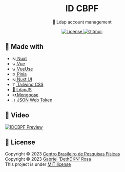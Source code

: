 <h1 align="center">ID CBPF</h1>
<p align="center">👥 Ldap account management</p>
<p align="center">
   <a href="https://github.com/dethdkn/idcbpf/blob/main/LICENSE">
      <img src="https://img.shields.io/github/license/dethdkn/idcbpf?color=%233da639&logo=open%20source%20initiative" alt="License"/>
  </a>
   <a href="https://gitmoji.dev">
      <img src="https://img.shields.io/badge/gitmoji-%20😜%20😍-FFDD67" alt="Gitmoji"/>
   </a>
</p>

## 🚀 Made with

- <a href="https://nuxt.com" target="_blank">
     <img src="https://nuxt.com/icon.png" alt="Nuxt" width="12">
        Nuxt
  </a>
- <a href="https://vuejs.org" target="_blank">
     <img src="https://vuejs.org/logo.svg" alt="Vue" width="11">
        Vue
  </a>
- <a href="https://vueuse.org" target="_blank">
     <img src="https://vueuse.org/favicon.svg" alt="VueUse" width="11">
        VueUse
  </a>
- <a href="https://pinia.vuejs.org" target="_blank">
     <img src="https://pinia.vuejs.org/logo.svg" alt="Pinia" width="11">
        Pinia
  </a>
- <a href="https://ui.nuxt.com" target="_blank">
     <img src="https://ui.nuxt.com/favicon.ico" alt="Nuxt UI" width="11">
        Nuxt UI
  </a>
- <a href="https://tailwindcss.com" target="_blank">
     <img src="https://tailwindcss.com/favicons/favicon-16x16.png" alt="Tailwind CSS" width="11">
        Tailwind CSS
  </a>
- <a href="http://ldapjs.org/client.html" target="_blank">
     👾 LdapJS
  </a>
- <a href="https://mongoosejs.com" target="_blank">
       <img src="https://mongoosejs.com/docs/images/favicon/favicon-96x96.png" alt="Mongoose" width="11">
          Mongoose
  </a>
- <a href="https://jwt.io" target="_blank">
       <img src="https://jwt.io/img/pic_logo.svg" alt="JSON Web Token" width="11">
          JSON Web Token
  </a>

## 🎥 Video

[![IDCBPF Preview](https://img.youtube.com/vi/Zq7PwGxcsLg/maxresdefault.jpg)](https://youtu.be/Zq7PwGxcsLg)

## 📝 License

Copyright © 2023 [Centro Brasileiro de Pesquisas Físicas](https://cbpf.br)\
Copyright © 2023 [Gabriel 'DethDKN' Rosa](https://github.com/dethdkn)\
This project is under [MIT license](https://github.com/dethdkn/idcbpf/blob/main/LICENSE)
